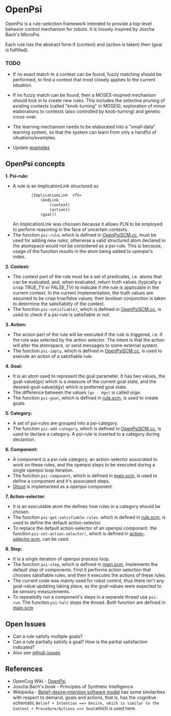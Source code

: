 # OpenPsi

OpenPsi is a rule-selection framework intended to provide a top-level
behavior control mechanism for robots. It is loosely inspired by
Joscha Bach's MicroPsi.

Each rule has the abstract form
   if (context) and (action is taken) then (goal is fulfilled).

### TODO

* If no exact match to a context can be found, fuzzy matching should
  be performed, to find a context that most closely applies to the
  current situation.

* If no fuzzy match can be found, then a MOSES-inspired mechanism
  should kick in to create new rules.  This includes the selective
  pruning of existing contexts (called "knob-turning" in MOSES),
  exploration of minor elaborations to contexts (also controlled
  by knob-turning) and genetic cross-over.

* The learning mechanism needs to be elaborated into a  "small-data"
  learning system, so that the system can learn from only a handful of
  situations/examples.

* Update [examples](../../examples/openpsi/)

## OpenPsi concepts

**1. Psi-rule:**
  * A rule is an ImplicationLink structured as
    ```scheme
            (ImplicationLink  <TV>
                (AndLink
                    (context)
                    (action))
                (goal))
    ```
    An ImplicationLink was choosen because it allows PLN to be employed
    to perform reasoning in the face of uncertain contexts.
  * The function `psi-rule`, which is defined in [OpenPsiSCM.cc](OpenPsiSCM.cc),
    must be used for adding new rules, otherwise a valid structured atom
    declared in the atomspace would not be considered as a psi-rule. This is
    because, usage of the function results in the atom being added to
    openpsi's index.

**2. Context:**
  * The context part of the rule must be a set of predicates, i.e. atoms
    that can be evaluated, and, when evaluated, return truth values
    (typically a crisp TRUE_TV or FALSE_TV) to indicate if the rule
    is applicable in the current context. In the current
    implementation, the truth values are assumed to be crisp true/false
    values; their boolean conjunction is taken to determine the satisfiablity
    of the context.
  * The function `psi-satisfiable?`, which is defined in [OpenPsiSCM.cc](OpenPsiSCM.cc),
    is used to check if a psi-rule is satisfiable or not.

**3. Action:**
  * The action part of the rule will be executed if the rule is triggered,
    i.e. if the rule was selected by the action selector. The intent is
    that the action will alter the atomspace, or send messages to some
    external system.
  * The function `psi-imply`, which is defined in [OpenPsiSCM.cc](OpenPsiSCM.cc),
    is used to execute an action of a satisfiable rule.

**4. Goal:**
  * It is an atom used to represent the goal parameter. It has two values, the
    goal-value(gv) which is a measure of the current goal state, and the
    desired-goal-value(dgv) which is preferred goal state.
  * The difference between the values `(gv - dgv)` is called urge.
  * The function `psi-goal`, which is defined in [rule.scm](rule.scm), is used
    to create goals.

**5. Category:**
  * A set of psi-rules are grouped into a psi-category.
  * The function `psi-add-category`, which is defined in [OpenPsiSCM.cc](OpenPsiSCM.cc),
    is used to declare a category. A psi-rule is inserted to a category during
    declartion.

**6. Component:**
  * A component is a psi-rule category, an action-selector associated to
    work on these rules, and the openpsi steps to be executed during a single
    openpsi loop iteration.
  * The function `psi-component`, which is defined in [main.scm](main.scm), is
    used to define a component and it's associated steps.
  * [Ghost](../ghost) is implemented as a openpsi component.

**7. Action-selector:**
  * It is an executable atom the defines how rules in a category should be
    chosen.
  * The function `psi-get-satisfiable-rules`. which is defined in [rule.scm](rule.scm),
    is used to define the default action-selector.
  * To replace the default action-selector of an openpsi component. the
    function `psi-set-action-selector!`, which is defined in
   [action-selector.scm](action-selector.scm), can be used.

**8. Step:**
  * It is a single iteration of openpsi process loop.
  * The function `psi-step`, which is defined in [main.scm](main.scm),
    implements the default step of components. First it performs action
    selection that chooses satisfiable rules, and then it executes the actions
    of these rules.
  * The current code was mainly used for robot control, thus  there isn't any
    goal-value updating taking place, as the goal-values were expected to be
    sensory measurements.
  * To repeatedly run a component's steps in a separate thread use `psi-run`.
    The function `psi-halt` stops the thread. Both function are defined in
    [main.scm](main.scm)

## Open Issues

* Can a rule satisfy multiple goals?
* Can a rule partially satisfy a goal?  How is the partial satisfaction
  indicated?
* Also see [github issues](https://github.com/opencog/opencog/issues?q=is%3Aopen+is%3Aissue+label%3Aopenpsi )

## References

* OpenCog Wiki - [OpenPsi](http://wiki.opencog.org/w/OpenPsi)
* Joscha Bach's book - Principles of Synthetic Intelligence
* Wikipedia - [Belief–desire–intention software model](https://en.wikipedia.org/wiki/Belief%E2%80%93desire%E2%80%93intention_software_model) has some
  similarities with respect to demand, goals and actions, that is, has
  the cognitive schematic `Belief + Intention ==> Desire, which is
  similar to the Context + Procedure/Actions ==> Goal`which is used
  here.
